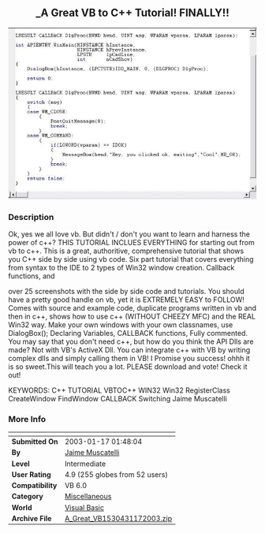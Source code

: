 ﻿<div align="center">

## \_A Great VB to C\+\+ Tutorial\! FINALLY\!\!

<img src="PIC20031221239218746.JPG">
</div>

### Description

Ok, yes we all love vb. But didn't / don't you want to learn and harness the power of c++? THIS TUTORIAL INCLUES EVERYTHING for starting out from vb to c++. This is a great, authoritive, comprehensive tutorial that shows you C++ side by side using vb code. Six part tutorial that covers everything from syntax to the IDE to 2 types of Win32 window creation. Callback functions, and

over 25 screenshots with the side by side code and tutorials. You should have a pretty good handle on vb, yet it is EXTREMELY EASY to FOLLOW! Comes with source and example code, duplicate programs written in vb and then in c++, shows how to use c++ (WITHOUT CHEEZY MFC) and the REAL Win32 way. Make your own windows with your own classnames, use DialogBox(); Declaring Variables, CALLBACK functions, Fully commented. You may say that you don't need c++, but how do you think the API Dlls are made? Not with VB's ActiveX Dll. You can integrate c++ with VB by writing complex dlls and simply calling them in VB! I Promise you success! ohhh it is so sweet.This will teach you a lot. PLEASE download and vote! Check it out!

KEYWORDS: C++ TUTORIAL VBTOC++ WIN32 Win32 RegisterClass CreateWindow FindWindow CALLBACK Switching Jaime Muscatelli
 
### More Info
 


<span>             |<span>
---                |---
**Submitted On**   |2003-01-17 01:48:04
**By**             |[Jaime Muscatelli](https://github.com/Planet-Source-Code/PSCIndex/blob/master/ByAuthor/jaime-muscatelli.md)
**Level**          |Intermediate
**User Rating**    |4.9 (255 globes from 52 users)
**Compatibility**  |VB 6\.0
**Category**       |[Miscellaneous](https://github.com/Planet-Source-Code/PSCIndex/blob/master/ByCategory/miscellaneous__1-1.md)
**World**          |[Visual Basic](https://github.com/Planet-Source-Code/PSCIndex/blob/master/ByWorld/visual-basic.md)
**Archive File**   |[A\_Great\_VB1530431172003\.zip](https://github.com/Planet-Source-Code/jaime-muscatelli-a-great-vb-to-c-tutorial-finally__1-42500/archive/master.zip)








